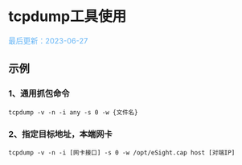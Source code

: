 # tcpdump工具使用

<span style="color:rgb(100,180,246);font-size:11pt">最后更新：2023-06-27</span>

## 示例

### 1、通用抓包命令

```shell
tcpdump -v -n -i any -s 0 -w {文件名}
```


### 2、指定目标地址，本端网卡


```shell
tcpdump -v -n -i [网卡接口] -s 0 -w /opt/eSight.cap host [对端IP]
```


